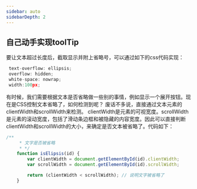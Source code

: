 ```yaml
---
sidebar: auto
sidebarDepth: 2
---
```


<!-- ## css笔记 -->
<!-- ------------------ -->
## 自己动手实现toolTip
要让文本超过长度后，截取显示并附上省略号，可以通过如下的css代码实现：

```js
 text-overflow: ellipsis;
 overflow: hidden;
 white-space: nowrap;
 width:100px;
```
有时候，我们需要根据文本是否省略做一些别的事情，例如显示一个展开按钮。现在是CSS控制文本省略了，如何检测到呢？
废话不多说，直接通过文本元素的clientWidth和scrollWidth来检测。
clientWidth是元素的可视宽度。scrollWidth是元素的滚动宽度，包括了滑动条边框和被隐藏的内容宽度。因此可以直接判断clientWidth和scrollWidth的大小，来确定是否文本被省略了。代码如下：

```js
/**
     * 文字是否被省略
     * */
    function isElipsis(id) {
        var clientWidth = document.getElementById(id).clientWidth;
        var scrollWidth = document.getElementById(id).scrollWidth;

        return (clientWidth < scrollWidth); // 说明文字被省略了
    }
```